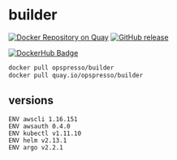 # builder

[![Docker Repository on Quay](https://quay.io/repository/opspresso/builder/status "Docker Repository on Quay")](https://quay.io/repository/opspresso/builder)
[![GitHub release](https://img.shields.io/github/release/opspresso/builder.svg)](https://github.com/opspresso/builder/releases)

[![DockerHub Badge](http://dockeri.co/image/opspresso/builder)](https://hub.docker.com/r/opspresso/builder/)

```bash
docker pull opspresso/builder
docker pull quay.io/opspresso/builder
```

## versions

```
ENV awscli 1.16.151
ENV awsauth 0.4.0
ENV kubectl v1.11.10
ENV helm v2.13.1
ENV argo v2.2.1
```
